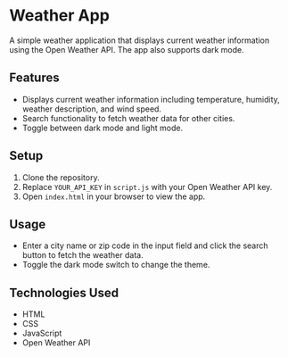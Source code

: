 # Weather App

A simple weather application that displays current weather information using the Open Weather API. The app also supports dark mode.

## Features
- Displays current weather information including temperature, humidity, weather description, and wind speed.
- Search functionality to fetch weather data for other cities.
- Toggle between dark mode and light mode.

## Setup
1. Clone the repository.
2. Replace `YOUR_API_KEY` in `script.js` with your Open Weather API key.
3. Open `index.html` in your browser to view the app.

## Usage
- Enter a city name or zip code in the input field and click the search button to fetch the weather data.
- Toggle the dark mode switch to change the theme.

## Technologies Used
- HTML
- CSS
- JavaScript
- Open Weather API
